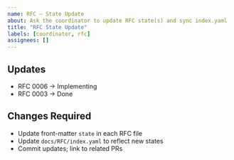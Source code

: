 ```yaml
---
name: RFC — State Update
about: Ask the coordinator to update RFC state(s) and sync index.yaml
title: "RFC State Update"
labels: [coordinator, rfc]
assignees: []
---
```


## Updates
- RFC 0006 → Implementing
- RFC 0003 → Done

## Changes Required
- Update front-matter `state` in each RFC file
- Update `docs/RFC/index.yaml` to reflect new states
- Commit updates; link to related PRs
